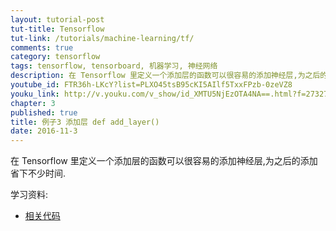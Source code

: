 ```yaml
---
layout: tutorial-post
tut-title: Tensorflow
tut-link: /tutorials/machine-learning/tf/
comments: true
category: tensorflow
tags: tensorflow, tensorboard, 机器学习, 神经网络
description: 在 Tensorflow 里定义一个添加层的函数可以很容易的添加神经层,为之后的添加省下不少时间.
youtube_id: FTR36h-LKcY?list=PLXO45tsB95cKI5AIlf5TxxFPzb-0zeVZ8
youku_link: http://v.youku.com/v_show/id_XMTU5NjEzOTA4NA==.html?f=27327189&o=1
chapter: 3
published: true
title: 例子3 添加层 def add_layer()
date: 2016-11-3
---
```


在 Tensorflow 里定义一个添加层的函数可以很容易的添加神经层,为之后的添加省下不少时间.

学习资料:
  * [相关代码](https://github.com/MorvanZhou/tutorials/blob/master/tensorflowTUT/tensorflow10_def_add_layer.py)